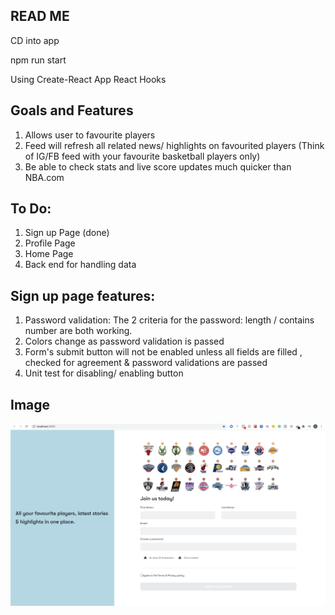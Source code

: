 ## READ ME 

CD into app

npm run start

Using Create-React App
React Hooks

## Goals and Features
1. Allows user to favourite players
2. Feed will refresh all related news/ highlights on favourited players (Think of IG/FB feed with your favourite basketball players only)
3. Be able to check stats and live score updates much quicker than NBA.com

## To Do:
1. Sign up Page (done)
2. Profile Page
3. Home Page
4. Back end for handling data

## Sign up page features:
1. Password validation:  The 2 criteria for the password: length / contains number are both working.
2. Colors change as password validation is passed
3. Form's submit button will not be enabled unless all fields are filled , checked for agreement & password validations are passed
7. Unit test for disabling/ enabling button


## Image

![Sign Up Page](/app/public/screenshot.png)




